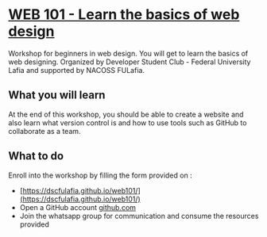# [WEB 101 - Learn the basics of web design](https://dscfulafia.github.io/web101/)

Workshop for beginners in web design. You will get to learn the basics of web designing. Organized by Developer Student Club - Federal University Lafia and supported by NACOSS FULafia.

## What you will learn

At the end of this workshop, you should be able to create a website and also learn what version control is and how to use tools such as GitHub to collaborate as a team.

## What to do

Enroll into the workshop by filling the form provided on :
* [https://dscfulafia.github.io/web101/](https://dscfulafia.github.io/web101/)
* Open a GitHub account [github.com](https://github.com/)
* Join the whatsapp group for communication and consume the resources provided